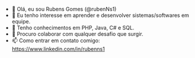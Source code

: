 - 👋 Olá, eu sou Rubens Gomes (@rubenNs1)
- 👀 Eu tenho interesse em aprender e desenvolver sistemas/softwares em equipe.
- 🌱 Tenho conhecimentos em PHP, Java, C# e SQL.
- 💞️ Procuro colaborar com qualquer desafio que surgir.
- 📫 Como entrar em contato comigo: https://www.linkedin.com/in/rubenns1

<!---
rubenns1/rubenns1 is a ✨ special ✨ repository because its `README.md` (this file) appears on your GitHub profile.
You can click the Preview link to take a look at your changes.
--->
